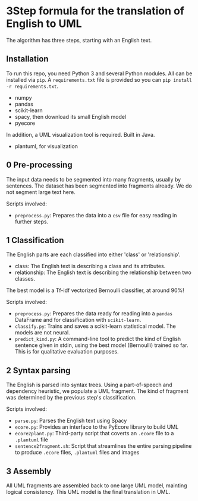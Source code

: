 # 3Step formula for the translation of English to UML
The algorithm has three steps, starting with an English text.

## Installation
To run this repo, you need Python 3 and several Python modules. All can be installed via `pip`. A `requirements.txt` file is provided so you can `pip install -r requirements.txt`.
* numpy
* pandas
* scikit-learn
* spacy, then download its small English model
* pyecore

In addition, a UML visualization tool is required. Built in Java.
* plantuml, for visualization

## 0 Pre-processing
The input data needs to be segmented into many fragments, usually by sentences. The dataset has been segmented into fragments already. We do not segment large text here.

Scripts involved:
* `preprocess.py`: Prepares the data into a `csv` file for easy reading in further steps.

## 1 Classification
The English parts are each classified into either 'class' or 'relationship'.
* class: The English text is describing a class and its attributes.
* relationship: The English text is describing the relationship between two classes.

The best model is a Tf-idf vectorized Bernoulli classifier, at around 90%!

Scripts involved:
* `preprocess.py`: Prepares the data ready for reading into a `pandas` DataFrame and for classification with `scikit-learn`.
* `classify.py`: Trains and saves a scikit-learn statistical model. The models are not neural.
* `predict_kind.py`: A command-line tool to predict the kind of English sentence given in stdin, using the best model (Bernoulli) trained so far. This is for qualitative evaluation purposes.

## 2 Syntax parsing
The English is parsed into syntax trees. Using a part-of-speech and dependency heuristic, we populate a UML fragment. The kind of fragment was determined by the previous step's classification.

Scripts involved:
* `parse.py`: Parses the English text using Spacy
* `ecore.py`: Provides an interface to the PyEcore library to build UML
* `ecore2plant.py`: Third-party script that coverts an `.ecore` file to a `.plantuml` file
* `sentence2fragment.sh`: Script that streamlines the entire parsing pipeline to produce `.ecore` files, `.plantuml` files and images

## 3 Assembly
All UML fragments are assembled back to one large UML model, mainting logical consistency. This UML model is the final translation in UML.